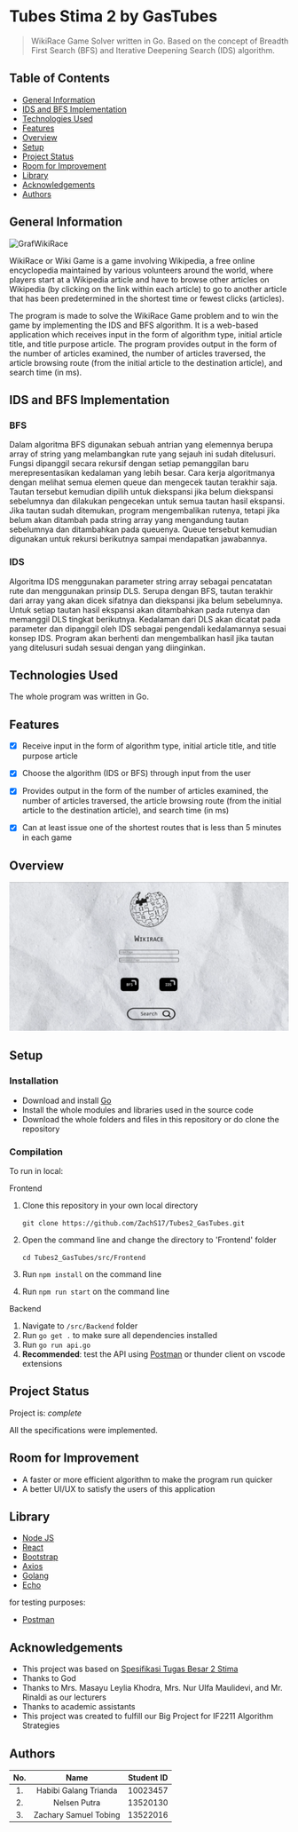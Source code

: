 # Tubes Stima 2 by GasTubes
> WikiRace Game Solver written in Go. Based on the concept of Breadth First Search (BFS) and Iterative Deepening Search (IDS) algorithm.


## Table of Contents
* [General Information](#general-information)
* [IDS and BFS Implementation](#ids-and-bfs-implementation)
* [Technologies Used](#technologies-used)
* [Features](#features)
* [Overview](#overview)
* [Setup](#setup)
* [Project Status](#project-status)
* [Room for Improvement](#room-for-improvement)
* [Library](#library)
* [Acknowledgements](#acknowledgements)
* [Authors](#authors)


## General Information
![GrafWikiRace](https://miro.medium.com/v2/resize:fit:1400/1*jxmEbVn2FFWybZsIicJCWQ.png)

WikiRace or Wiki Game is a game involving Wikipedia, a free online encyclopedia maintained by various volunteers around the world, where players start at a Wikipedia article and have to browse other articles on Wikipedia (by clicking on the link within each article) to go to another article that has been predetermined in the shortest time or fewest clicks (articles).

The program is made to solve the WikiRace Game problem and to win the game by implementing the IDS and BFS algorithm. It is a web-based application which receives input in the form of algorithm type, initial article title, and title purpose article. The program provides output in the form of the number of articles examined, the number of articles traversed, the article browsing route (from the initial article to the destination article), and search time (in ms).

## IDS and BFS Implementation 
### BFS
Dalam algoritma BFS digunakan sebuah antrian yang elemennya berupa array of string yang melambangkan rute yang sejauh ini sudah ditelusuri. Fungsi dipanggil secara rekursif dengan setiap pemanggilan baru merepresentasikan kedalaman yang lebih besar. Cara kerja algoritmanya dengan melihat semua elemen queue dan mengecek tautan terakhir saja. Tautan tersebut kemudian dipilih untuk diekspansi jika belum diekspansi sebelumnya dan dilakukan pengecekan untuk semua tautan hasil ekspansi. Jika tautan sudah ditemukan, program mengembalikan rutenya, tetapi jika belum akan ditambah pada string array yang mengandung tautan sebelumnya dan ditambahkan pada queuenya. Queue tersebut kemudian digunakan untuk rekursi berikutnya sampai mendapatkan jawabannya.

### IDS
Algoritma IDS menggunakan parameter string array sebagai pencatatan rute dan menggunakan prinsip DLS. Serupa dengan BFS, tautan terakhir dari array yang akan dicek sifatnya dan diekspansi jika belum sebelumnya. Untuk setiap tautan hasil ekspansi akan ditambahkan pada rutenya dan memanggil DLS tingkat berikutnya. Kedalaman dari DLS akan dicatat pada parameter dan dipanggil oleh IDS sebagai pengendali kedalamannya sesuai konsep IDS. Program akan berhenti dan mengembalikan hasil jika tautan yang ditelusuri sudah sesuai dengan yang diinginkan.


## Technologies Used
The whole program was written in Go.


## Features
- [x] Receive input in the form of algorithm type, initial article title, and title purpose article
- [x] Choose the algorithm (IDS or BFS) through input from the user
- [x] Provides output in the form of the number of articles examined, the number of articles traversed, the article browsing route (from the initial article to the destination article), and search time (in ms)
- [x] Can at least issue one of the shortest routes that is less than 5 minutes in each game


## Overview
![Overview](src/Image/Overview.png)


## Setup
### Installation
- Download and install [Go](https://go.dev/doc/install) 
- Install the whole modules and libraries used in the source code
- Download the whole folders and files in this repository or do clone the repository

### Compilation 
To run in local:

Frontend
1. Clone this repository in your own local directory

    `git clone https://github.com/ZachS17/Tubes2_GasTubes.git`

2. Open the command line and change the directory to 'Frontend' folder

    `cd Tubes2_GasTubes/src/Frontend`
    
3. Run `npm install` on the command line
4. Run `npm run start` on the command line

Backend 
1. Navigate to `/src/Backend` folder
2. Run `go get .` to make sure all dependencies installed
3. Run `go run api.go`
4. **Recommended**: test the API using [Postman](https://www.postman.com/downloads/) or thunder client on vscode extensions


## Project Status
Project is: _complete_

All the specifications were implemented.


## Room for Improvement
- A faster or more efficient algorithm to make the program run quicker
- A better UI/UX to satisfy the users of this application


## Library
* [Node JS](https://nodejs.org/en/)
* [React](https://reactjs.org/)
* [Bootstrap](https://getbootstrap.com/)
* [Axios](https://axios-http.com/docs/intro)
* [Golang](https://go.dev/)
* [Echo](https://echo.labstack.com/)

for testing purposes:
* [Postman](https://www.postman.com/downloads/)

  
## Acknowledgements
- This project was based on [Spesifikasi Tugas Besar 2 Stima](https://informatika.stei.itb.ac.id/~rinaldi.munir/Stmik/2023-2024/Tubes2-Stima-2024.pdf)
- Thanks to God
- Thanks to Mrs. Masayu Leylia Khodra, Mrs. Nur Ulfa Maulidevi, and Mr. Rinaldi as our lecturers
- Thanks to academic assistants
- This project was created to fulfill our Big Project for IF2211 Algorithm Strategies


## Authors
| No. | Name | Student ID |
| :---: | :---: | :---: |
| 1. | Habibi Galang Trianda | 10023457 |
| 2. | Nelsen Putra | 13520130 |
| 3. | Zachary Samuel Tobing | 13522016 |
